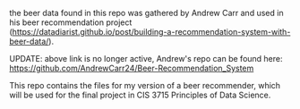 the beer data found in this repo was gathered by Andrew Carr and used in his beer recommendation project (https://datadiarist.github.io/post/building-a-recommendation-system-with-beer-data/).

UPDATE: above link is no longer active, Andrew's repo can be found here: https://github.com/AndrewCarr24/Beer-Recommendation_System


This repo contains the files for my version of a beer recommender, which will be used for the final project in CIS 3715 Principles of Data Science. 
